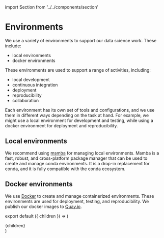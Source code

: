 import Section from '../../components/section'

# Environments

We use a variety of environments to support our data science work. These include:

- local environments
- docker environments

These environments are used to support a range of activities, including:

- local development
- continuous integration
- deployment
- reproducibility
- collaboration

Each environment has its own set of tools and configurations, and we use them in different ways depending on the task at hand. For example, we might use a local environment for development and testing, while using a docker environment for deployment and reproducibility.

## Local environments

We recommend using [mamba](https://mamba.readthedocs.io/en/latest/) for managing local environments. Mamba is a fast, robust, and cross-platform package manager that can be used to create and manage conda environments. It is a drop-in replacement for conda, and it is fully compatible with the conda ecosystem.

## Docker environments

We use [Docker](https://www.docker.com/) to create and manage containerized environments. These environments are used for deployment, testing, and reproducibility. We publish our docker images to [Quay.io](https://quay.io/organization/carbonplan).

export default ({ children }) => (

<Section name='environments'>{children}</Section>)
